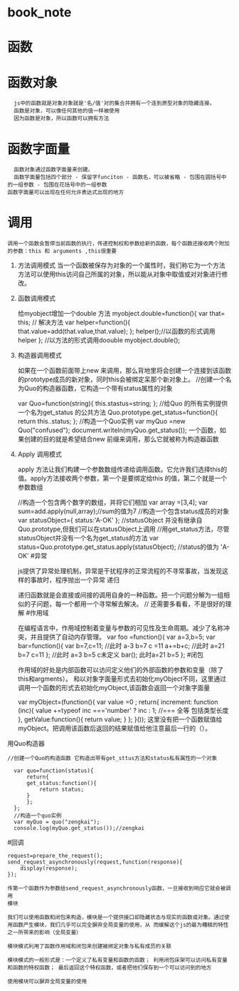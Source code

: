 # book_note
# 函数
# 函数对象
	  js中的函数就是对象对象就是'名/值'对的集合并拥有一个连到原型对象的隐藏连接。
	  函数是对象，可以像任何其他的值一样被使用
	  因为函数是对象，所以函数可以拥有方法
# 函数字面量
	  函数对象通过函数字面量来创建。
	  函数字面量包括四个部分 - 保留字funciton - 函数名，可以被省略 - 包围在圆括号中的一组参数 - 包围在花括号中的一组参数
	函数字面量可以出现在任何允许表达式出现的地方
# 调用
	调用一个函数会暂停当前函数的执行，传递控制权和参数给新的函数，每个函数还接收两个附加的参数：this 和 arguments ,this很重要
1. 方法调用模式
	当一个函数被保存为对象的一个属性时，我们称它为一个方法
	方法可以使用this访问自己所属的对象，所以能从对象中取值或对对象进行修改。
2. 函数调用模式

	  给myobject增加一个double 方法
	  myobject.double=function(){
	      var that= this; // 解决方法
	      var helper=function(){
		  that.value=add(that.value,that.value);
	      };
	      helper();//以函数的形式调用helper
	  };
	  //以方法的形式调用doouble
	  myobject.double();
3. 构造器调用模式

	  如果在一个函数前面带上new 来调用，那么背地里将会创建一个连接到该函数的prototype成员的新对象，同时this会被绑定呆那个新对象上。
	  //创建一个名为Quo的构造器函数，它构造一个带有status属性的对象

	  var Quo=function(string){
	    this.stastus=string;
	  };
	  //给Quo 的所有实例提供一个名为get_status 的公共方法
	  Quo.prototype.get_status=function(){
	      return this..status;
	  };
	  //构造一个Quo实例
	   var myQuo =new Quo("confused");
	  document.writeln(myQuo.get_status());
	  一个函数，如果创建的目的就是希望结合new 前缀来调用，那么它就被称为构造器函数 
4. Apply 调用模式

	  apply 方法让我们构建一个参数数组传递给调用函数。它允许我们选择this的值。apply方法接收两个参数，第一个是要绑定给this 的值，第二个就是一个参数数组

	  //构造一个包含两个数字的数组，并将它们相加
	  var array =[3,4];
	  var sum=add.apply(null,array);//sum的值为7
	  //构造一个包含status成员的对象
	  var statusObject={
	      status:'A-OK'
	  };
	  //statusObject 并没有继承自Quo.prototype,但我们可以在statusObject上调用
	  //用get_status方法，尽管statusObject并没有一个名为get_status的方法
	  var status=Quo.prototype.get_status.apply(statusObject);
	  //status的值为 'A-OK'
#异常

	js提供了异常处理机制，异常是干扰程序的正常流程的不寻常事故，当发现这样的事故时，程序抛出一个异常
	递归

	递归函数就是会直接或间接的调用自身的一种函数。把一个问题分解为一组相似的子问题，每一个都用一个寻常解去解决。
	//  还需要多看看，不是很好的理解
#作用域

	在编程语言中，作用域控制着变量与参数的可见性及生命周期。减少了名称冲突，并且提供了自动内存管理。
	    var foo =function(){
		var a=3,b=5;
		var bar=function(){
		    var b=7,c=11;
		    //此时 a-3 b=7 c =11
		    a+=b+c;
		    //此时 a=21 b=7 c=11
		};
		//此时 a=3 b=5 c未定义
		bar();
		此时a=21 b=5
	    };
#闭包

	作用域的好处是内部函数可以访问定义他们的外部函数的参数和变量（除了this和argments）。
	和以对象字面量形式去初始化myObject不同，这里通过调用一个函数的形式去初始化myObject,该函数会返回一个对象字面量

	  var myObject=(function(){
	      var value =0 ;
	      return{
		  increment: function (inc){
		      value +=typeof inc ==='number' ? inc : 1;  //=== 全等 包括类型长度
		  },
		  getValue:function(){
		      return value;
		  }
	      };
	  }());
	这里没有把一个函数赋值给myObject。把调用该函数后返回的结果赋值给他注意最后一行的（）。

用Quo构造器

	//创建一个Quo的构造函数 它构造出带有get_sttus方法和status私有属性的一个对象

	  var quo=function(status){
	      return{
		  get_status:function(){
		      return status;
		  }
	      };
	  };
	  //构造一个quo实例
	  var myQuo = quo("zengkai");
	  console.log(myQuo.get_status());//zengkai 
#回调

	request=prepare_the_request();
	send_request_asynchronously(request,function(response){
	    display(response);
	});

	传第一个函数作为参数给send_request_asynchronously函数，一旦接收到响应它就会被调用
	模块

	我们可以使用函数和闭包来构造，模块是一个提供接口却隐藏状态与现实的函数或对象。通过使用函数产生模块，我们几乎可以完全摒弃全局变量的使用，从 而缓解这个js的最为糟糕的特性之一所带来的影响（全局变量）

	模块模式利用了函数作用域和闭包来创建被绑定对象与私有成员的关联

	模块模式的一般形式是：一个定义了私有变量和函数的函数； 利用闭包床架可以访问私有变量和函数的特权函数； 最后返回这个特权函数，或者把他们保存到一个可以访问到的地方

	使用模块可以摒弃全局变量的使用

